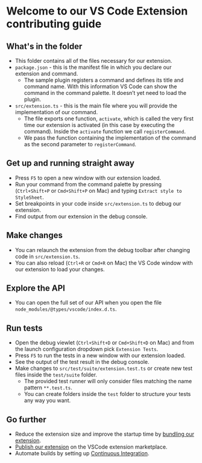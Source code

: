 # Welcome to our VS Code Extension contributing guide

## What's in the folder

-   This folder contains all of the files necessary for our extension.
-   `package.json` - this is the manifest file in which you declare our extension and
    command.
    -   The sample plugin registers a command and defines its title and command name. With
        this information VS Code can show the command in the command palette. It doesn’t
        yet need to load the plugin.
-   `src/extension.ts` - this is the main file where you will provide the implementation
    of our command.
    -   The file exports one function, `activate`, which is called the very first time our
        extension is activated (in this case by executing the command). Inside the
        `activate` function we call `registerCommand`.
    -   We pass the function containing the implementation of the command as the second
        parameter to `registerCommand`.

## Get up and running straight away

-   Press `F5` to open a new window with our extension loaded.
-   Run your command from the command palette by pressing (`Ctrl+Shift+P` or `Cmd+Shift+P`
    on Mac) and typing `Extract style to StyleSheet`.
-   Set breakpoints in your code inside `src/extension.ts` to debug our extension.
-   Find output from our extension in the debug console.

## Make changes

-   You can relaunch the extension from the debug toolbar after changing code in
    `src/extension.ts`.
-   You can also reload (`Ctrl+R` or `Cmd+R` on Mac) the VS Code window with our extension
    to load your changes.

## Explore the API

-   You can open the full set of our API when you open the file
    `node_modules/@types/vscode/index.d.ts`.

## Run tests

-   Open the debug viewlet (`Ctrl+Shift+D` or `Cmd+Shift+D` on Mac) and from the launch
    configuration dropdown pick `Extension Tests`.
-   Press `F5` to run the tests in a new window with our extension loaded.
-   See the output of the test result in the debug console.
-   Make changes to `src/test/suite/extension.test.ts` or create new test files inside the
    `test/suite` folder.
    -   The provided test runner will only consider files matching the name pattern
        `**.test.ts`.
    -   You can create folders inside the `test` folder to structure your tests any way
        you want.

## Go further

-   Reduce the extension size and improve the startup time by
    [bundling our extension](https://code.visualstudio.com/api/working-with-extensions/bundling-extension).
-   [Publish our extension](https://code.visualstudio.com/api/working-with-extensions/publishing-extension)
    on the VSCode extension marketplace.
-   Automate builds by setting up
    [Continuous Integration](https://code.visualstudio.com/api/working-with-extensions/continuous-integration).
